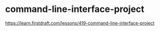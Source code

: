 # command-line-interface-project

https://learn.firstdraft.com/lessons/419-command-line-interface-project
